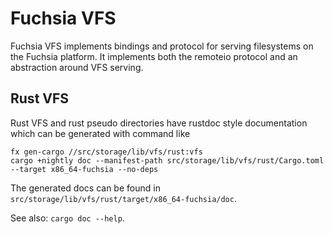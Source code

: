 # Fuchsia VFS

Fuchsia VFS implements bindings and protocol for serving filesystems on the
Fuchsia platform. It implements both the remoteio protocol and an abstraction
around VFS serving.

## Rust VFS

Rust VFS and rust pseudo directories have rustdoc style documentation which can
be generated with command like

```
fx gen-cargo //src/storage/lib/vfs/rust:vfs
cargo +nightly doc --manifest-path src/storage/lib/vfs/rust/Cargo.toml --target x86_64-fuchsia --no-deps
```

The generated docs can be found in
`src/storage/lib/vfs/rust/target/x86_64-fuchsia/doc`.

See also: `cargo doc --help`.
